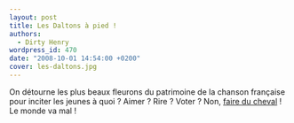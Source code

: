```yaml
---
layout: post
title: Les Daltons à pied !
authors:
  - Dirty Henry
wordpress_id: 470
date: "2008-10-01 14:54:00 +0200"
cover: les-daltons.jpg
---
```


On détourne les plus beaux fleurons du patrimoine de la chanson française pour
inciter les jeunes à quoi ? Aimer ? Rire ? Voter ? Non,
[faire du cheval](https://www.youtube.com/watch?v=nnHzxgA_uck) ! Le monde va
mal !
